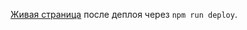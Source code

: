 [Живая страница](https://github.com/oBorschev/goit-js-hw-12-weather-app/) после
деплоя через `npm run deploy`.
